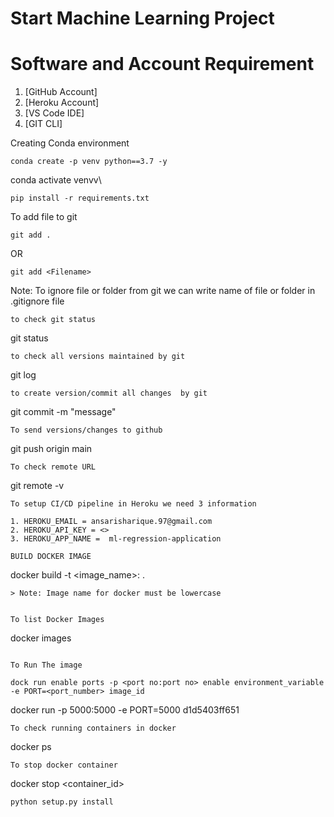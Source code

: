 # Start Machine Learning Project
# Software and Account Requirement

1. [GitHub Account]
2. [Heroku Account]
3. [VS Code IDE]
4. [GIT CLI]




Creating Conda environment
```
conda create -p venv python==3.7 -y
```
conda activate venvv\
```
pip install -r requirements.txt
```
To add file to git
```
git add .
```
OR
```
git add <Filename>
```
Note: To  ignore file or folder from git we can write name of file or folder in .gitignore file 
```
to check git status
```
git status
```
to check all versions maintained by git
```
git log
```
to create version/commit all changes  by git
```
git commit -m "message"
```
To send versions/changes to github
```
git push origin main 
```
To check remote URL
```
git remote -v
```
To setup CI/CD pipeline in Heroku we need 3 information

1. HEROKU_EMAIL = ansarisharique.97@gmail.com
2. HEROKU_API_KEY = <>
3. HEROKU_APP_NAME =  ml-regression-application

BUILD DOCKER IMAGE
```
docker build -t <image_name>:<tagname> .
```
> Note: Image name for docker must be lowercase


To list Docker Images
```
docker images
```

To Run The image

dock run enable ports -p <port no:port no> enable environment_variable -e PORT=<port_number> image_id
```
docker run -p 5000:5000 -e PORT=5000 d1d5403ff651
```
To check running containers in docker
```
docker ps
```
To stop docker container
```
docker stop <container_id>


```
python setup.py install
```
